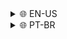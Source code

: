 <details><summary>🌐 EN-US</summary>
  <h1> Power-DoS  </h1> <p/>
Power-DoS is a mini Denial Of Service tool. It features:
  
 * UDP Flooding
 * Multi-threading
 * Fast and small code
 * Interactive text interface
 * Configurable attacks

## How to use it?

Firstly, gitclone it: <p/>
```sh
git clone https://github.com/Black-Hell-Team/Power-DoS.git
```
Now, get into the cloned directory: <p/>
```sh
cd Power-DoS 
```
And then, simply start the tool using python3 (arguments are still not supported, use the interactive interface instead) <p/>
```sh
python3 powerdos.py 
```
## Disclaimer:
Do NOT commit any illegal activities with it. I am not responsible for any harm caused using this tool. Note that this is a simple tool that alone is hard to cause any real consequences, use it only with educative/learning purposes.
</details>
<details><summary>🌐 PT-BR</summary> <p/>
  <h1> Power-DoS </h1>
  Power-DoS é uma mini ferramenta de Negação de Serviço (DoS). Ela suporta:
  
   * UDP Flooding
   * Multi-threading
   * Código rápido e pequeno
   * Interface de texto interativa
   * Ataques configuráveis
     
## Como usar?

Primeiramente, clone ela: <p/>
```sh
git clone https://github.com/Black-Hell-Team/Power-DoS.git
```
Agora, entre no diretório clonado: <p/>
```sh
cd Power-DoS 
```
E então, inicie a ferramenta utilizando python3 (argumentos ainda não são suportados, utilize a interface de texto) <p/>
```sh
python3 powerdos.py 
```
## Aviso:
NÃO cometa crimes com esta ferramenta, eu não me responsabilizo por quaisquer danos causados por ela. Note que esta é uma ferramenta simples, isto significa que sozinha ela difícilmente é capaz de causar algum dano significativo. Use apenas com intuitos educativos e/ou de aprendizado.
</details>
